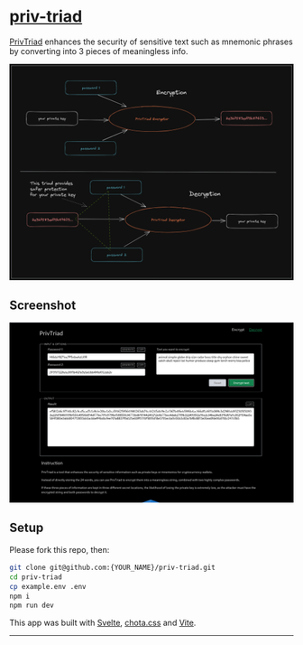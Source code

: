 # [priv-triad](https://priv-triad.pages.dev)

[PrivTriad](https://priv-triad.pages.dev) enhances the security of sensitive text such as mnemonic phrases by converting into 3 pieces of meaningless info.

![](public/img/PrivTriad-Diagram.png)

## Screenshot

![](public/img/PrivTriad-Screenshot.png)


## Setup

Please fork this repo, then:

```sh
git clone git@github.com:{YOUR_NAME}/priv-triad.git
cd priv-triad
cp example.env .env
npm i
npm run dev
```

This app was built with [Svelte](https://svelte.dev/), [chota.css](https://jenil.github.io/chota/) and [Vite](https://vitejs.dev/).

---
